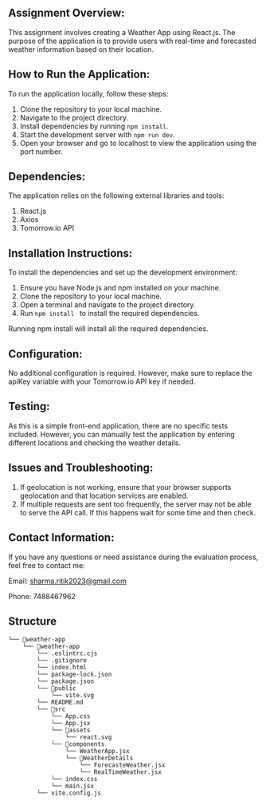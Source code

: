 
## Assignment Overview:
This assignment involves creating a Weather App using React.js. The purpose of the application is to provide users with real-time and forecasted weather information based on their location.
## How to Run the Application:
To run the application locally, follow these steps:

1. Clone the repository to your local machine.
2. Navigate to the project directory.
3. Install dependencies by running ```npm install```.
4. Start the development server with ```npm run dev```.
5. Open your browser and go to localhost to view the application using the port number.
## Dependencies:

The application relies on the following external libraries and tools:

1. React.js
2. Axios
3. Tomorrow.io API
## Installation Instructions:

To install the dependencies and set up the development environment:

1. Ensure you have Node.js and npm installed on your machine.
2. Clone the repository to your local machine.
3. Open a terminal and navigate to the project directory.
4. Run  ```npm install ``` to install the required dependencies.

Running npm install will install all the required dependencies.
## Configuration:

No additional configuration is required. However, make sure to replace the apiKey variable with your Tomorrow.io API key if needed.




## Testing:

As this is a simple front-end application, there are no specific tests included. However, you can manually test the application by entering different locations and checking the weather details.

## Issues and Troubleshooting:

1. If geolocation is not working, ensure that your browser supports geolocation and that location services are enabled.
2. If multiple requests are sent too frequently, the server may not be able to serve the API call. If this happens wait for some time and then check.


## Contact Information:
If you have any questions or need assistance during the evaluation process, feel free to contact me:

Email: sharma.ritik2023@gmail.com

Phone: 7488467962
## Structure

```
└── 📁weather-app
    └── 📁weather-app
        └── .eslintrc.cjs
        └── .gitignore
        └── index.html
        └── package-lock.json
        └── package.json
        └── 📁public
            └── vite.svg
        └── README.md
        └── 📁src
            └── App.css
            └── App.jsx
            └── 📁assets
                └── react.svg
            └── 📁components
                └── WeatherApp.jsx
                └── 📁WeatherDetails
                    └── ForecasteWeather.jsx
                    └── RealTimeWeather.jsx
            └── index.css
            └── main.jsx
        └── vite.config.js
```